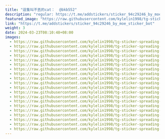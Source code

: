 ```yaml
---
title: "這隻叫不丟的cat：  @bkb552"
description: "regular: https://t.me/addstickers/sticker_94c29246_by_moe_sticker_bot"
featured_image: "https://raw.githubusercontent.com/kylelin1998/tg-sticker-spreading-worldwide-images/main/img/3b3a3292-6fc6-4d32-9cd5-c5436a9825bd.jpg"
link: "https://t.me/addstickers/sticker_94c29246_by_moe_sticker_bot"
weight: 3
date: 2024-03-23T08:10:48+08:00
images:
  - https://raw.githubusercontent.com/kylelin1998/tg-sticker-spreading-worldwide-images/main/img/3b3a3292-6fc6-4d32-9cd5-c5436a9825bd.jpg
  - https://raw.githubusercontent.com/kylelin1998/tg-sticker-spreading-worldwide-images/main/img/10d06c84-5077-40e6-a952-4a3b151799ce.jpg
  - https://raw.githubusercontent.com/kylelin1998/tg-sticker-spreading-worldwide-images/main/img/6a22de58-5080-4b72-b1a8-6c735177188d.jpg
  - https://raw.githubusercontent.com/kylelin1998/tg-sticker-spreading-worldwide-images/main/img/582078d9-02b6-4fbb-a397-09989acbc441.jpg
  - https://raw.githubusercontent.com/kylelin1998/tg-sticker-spreading-worldwide-images/main/img/15ffac31-d645-4027-b06e-422f0b5d0e6e.jpg
  - https://raw.githubusercontent.com/kylelin1998/tg-sticker-spreading-worldwide-images/main/img/08c9b8f9-e15d-4b73-82bd-5171d73a1af5.jpg
  - https://raw.githubusercontent.com/kylelin1998/tg-sticker-spreading-worldwide-images/main/img/12ad1c3a-9cdd-467a-87b6-b0053d0bba68.jpg
  - https://raw.githubusercontent.com/kylelin1998/tg-sticker-spreading-worldwide-images/main/img/b4c4a738-ea64-43ac-8fe2-e5948eb4ae11.jpg
  - https://raw.githubusercontent.com/kylelin1998/tg-sticker-spreading-worldwide-images/main/img/85223162-77b2-4c77-a2de-c5e241d5092d.jpg
  - https://raw.githubusercontent.com/kylelin1998/tg-sticker-spreading-worldwide-images/main/img/ef712c8e-e587-4ca4-b41d-f51ea4dfb510.jpg
  - https://raw.githubusercontent.com/kylelin1998/tg-sticker-spreading-worldwide-images/main/img/e07cb0c0-7eea-4bc3-9442-2f256b7bc753.jpg
  - https://raw.githubusercontent.com/kylelin1998/tg-sticker-spreading-worldwide-images/main/img/eba868b5-e526-4d85-8754-6033064dab5f.jpg
  - https://raw.githubusercontent.com/kylelin1998/tg-sticker-spreading-worldwide-images/main/img/b58fe2ef-75ac-46c7-8cc8-dbb327f79905.jpg
  - https://raw.githubusercontent.com/kylelin1998/tg-sticker-spreading-worldwide-images/main/img/b7c9e9c9-c18a-43fe-bdb4-434f31272555.jpg
  - https://raw.githubusercontent.com/kylelin1998/tg-sticker-spreading-worldwide-images/main/img/3b1574c4-f0f2-4152-b516-e1bd6b0b624d.jpg
  - https://raw.githubusercontent.com/kylelin1998/tg-sticker-spreading-worldwide-images/main/img/2b646caa-ee5e-4d43-a328-f730406f0a7c.jpg
  - https://raw.githubusercontent.com/kylelin1998/tg-sticker-spreading-worldwide-images/main/img/bac70ca3-9005-4bdf-b7fa-312a5ef76e81.jpg
  - https://raw.githubusercontent.com/kylelin1998/tg-sticker-spreading-worldwide-images/main/img/b340668d-b4a8-414e-aab6-e363d7cc0bc2.jpg
  - https://raw.githubusercontent.com/kylelin1998/tg-sticker-spreading-worldwide-images/main/img/89676c81-4c09-45ed-8a08-d56469afb735.jpg
  - https://raw.githubusercontent.com/kylelin1998/tg-sticker-spreading-worldwide-images/main/img/626b556f-a9e5-46d9-a6fa-11be008f204a.jpg
---
```

